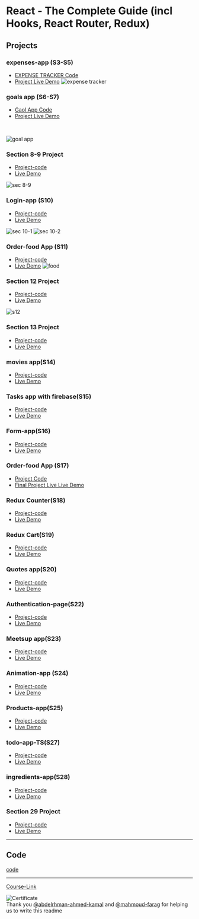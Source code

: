 # React - The Complete Guide (incl Hooks, React Router, Redux)

## Projects

### expenses-app (S3-S5)

- [ EXPENSE TRACKER Code](./Projects/Expenses-app/S05-project/)
  <br/>
- [Project Live Demo](https://expense-tracker-abdallah.netlify.app/)
![expense tracker](https://user-images.githubusercontent.com/90924885/185405350-00895847-3549-4e24-8edb-4a6c1e75cb78.png)

### goals app (S6-S7)

- [Gaol App Code](./Projects/goals-app/S07-project/) 
- [Project Live Demo](https://goal-app-abdallah.netlify.app/)
<br/>
 
  
![goal app](https://user-images.githubusercontent.com/90924885/185410008-c7481e16-7a47-442e-af5b-fcbc197c351a.png)

### Section 8-9 Project

- [Project-code](./Projects/section-8-9-project)
- [Live Demo](https://login-app-abdallah.netlify.app/)

![sec 8-9](https://user-images.githubusercontent.com/90924885/185419996-fbdc9217-d802-40f1-87f3-bb99dae7bd6e.png)


### Login-app (S10)

- [Project-code](./Projects/Login-app-s10/)
- [Live Demo](https://login-page-abdallah.netlify.app/)

![sec 10-1](https://user-images.githubusercontent.com/90924885/185421787-7a2814f0-3ff1-432c-b2d5-377dd567643b.png)
![sec 10-2](https://user-images.githubusercontent.com/90924885/185421792-cb554cfa-8e64-443e-934c-22eae15837dd.png)


### Order-food App (S11)

- [Project-code](./Projects/order-food-app/S11-project/)
- [Live Demo](https://food-order-abdallah.netlify.app/)
![food](https://user-images.githubusercontent.com/90924885/185424796-52f6889f-97e5-4712-8e50-40842d9b887d.png)

### Section 12 Project

- [Project-code](./Projects/S12-project)
- [Live Demo](https://cheery-valkyrie-9a1bbe.netlify.app/)

![s12](https://user-images.githubusercontent.com/90924885/185427443-8f8c02be-bf08-4257-933d-2f9c1adb0e08.png)


### Section 13 Project

- [Project-code](./Projects/S13-project)
- [Live Demo]()

### movies app(S14)

- [Project-code](./Projects/movies-app)
- [Live Demo]()

### Tasks app with firebase(S15)

- [Project-code](./Projects/task-app-firbase/)
- [Live Demo]()

### Form-app(S16)

- [Project-code](./Projects/form-app)
- [Live Demo]()

### Order-food App (S17)

- [Project Code](./Projects/order-food-app/S17-project/)
- [Final Project Live Live Demo]()

### Redux Counter(S18)

- [Project-code](./Projects/redux-counter)
- [Live Demo]()

### Redux Cart(S19)

- [Project-code](./Projects/redux-cart)
- [Live Demo]()

### Quotes app(S20)

- [Project-code](./Projects/quotes-app)
- [Live Demo]()

### Authentication-page(S22)

- [Project-code](./Projects/Authentication-page)
- [Live Demo]()

### Meetsup app(S23)

- [Project-code](./Projects/meetsup-app)
- [Live Demo]()

### Animation-app (S24)

- [Project-code](./Projects/animation-app)
- [Live Demo]()

### Products-app(S25)

- [Project-code](./Projects/Products-app)
- [Live Demo]()

### todo-app-TS(S27)

- [Project-code](./Projects/todo-app-TS)
- [Live Demo]()

### ingredients-app(S28)

- [Project-code](./Projects/ingredients-app/)
- [Live Demo]()

### Section 29 Project

- [Project-code](./Projects/Section-29/)
- [Live Demo]()

---

## Code

[code](Code)

---

[Course-Link](https://www.udemy.com/course/react-the-complete-guide-incl-redux/)<br>

![Certificate](https://via.placeholder.com/468x300?text=Certificate+Here)
<br>
Thank you [@abdelrhman-ahmed-kamal](https://github.com/Abdelrhman-ahmed-kamal) and [@mahmoud-farag](https://github.com/mahmoud-farag) for helping us to write this readme
